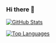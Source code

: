 ### Hi there 👋

[![GitHub Stats](https://github-readme-stats.vercel.app/api?username=DarkMatterCore&count_private=true&show_icons=true&theme=dark&include_all_commits=true&custom_title=GitHub%20Stats)](https://github.com/DarkMatterCore)

[![Top Languages](https://github-readme-stats.vercel.app/api/top-langs/?username=DarkMatterCore&layout=compact&theme=dark)](https://github.com/DarkMatterCore)
